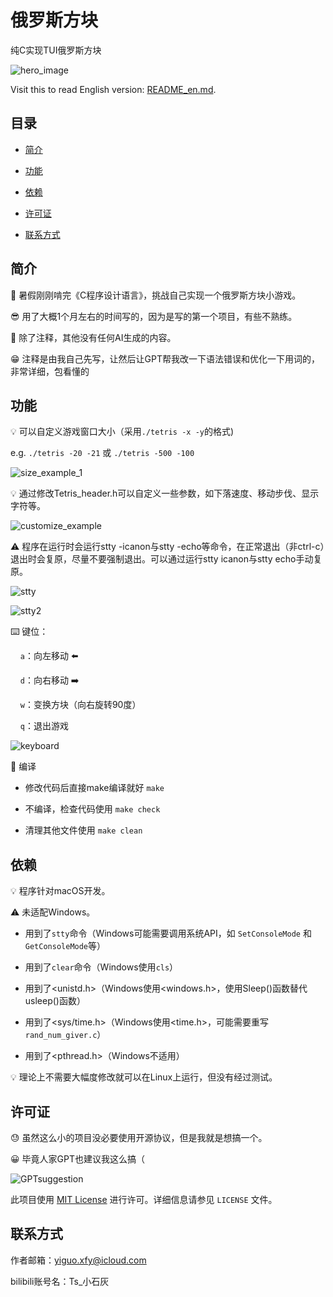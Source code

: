 # 俄罗斯方块

纯C实现TUI俄罗斯方块

![hero_image](Images/hero.png)

Visit this to read English version: [README_en.md](README_en.md).

## 目录

- [简介](#简介)

- [功能](#功能)

- [依赖](#依赖)

- [许可证](#许可证)

- [联系方式](#联系方式)

## 简介

🥱 暑假刚刚啃完《C程序设计语言》，挑战自己实现一个俄罗斯方块小游戏。

😎 用了大概1个月左右的时间写的，因为是写的第一个项目，有些不熟练。

🤫 除了注释，其他没有任何AI生成的内容。

😁 注释是由我自己先写，让然后让GPT帮我改一下语法错误和优化一下用词的，非常详细，包看懂的

## 功能

💡 可以自定义游戏窗口大小（采用`./tetris -x -y`的格式)

e.g. `./tetris -20 -21` 或 `./tetris -500 -100`

![size_example_1](Images/size_example.png)

💡 通过修改Tetris_header.h可以自定义一些参数，如下落速度、移动步伐、显示字符等。

![customize_example](Images/customize_example.png)

⚠️ 程序在运行时会运行stty -icanon与stty -echo等命令，在正常退出（非ctrl-c）退出时会复原，尽量不要强制退出。可以通过运行stty icanon与stty echo手动复原。

![stty](Images/stty1.png)

![stty2](Images/stty2.png)

⌨️ 键位：

    `a`：向左移动 ⬅️

    `d`：向右移动 ➡️

    `w`：变换方块（向右旋转90度）

    `q`：退出游戏

![keyboard](Images/keyboard.png)

🧬 编译

- 修改代码后直接make编译就好 `make`

- 不编译，检查代码使用 `make check`

- 清理其他文件使用 `make clean`

## 依赖

💡 程序针对macOS开发。

⚠️ 未适配Windows。

- 用到了`stty`命令（Windows可能需要调用系统API，如 `SetConsoleMode` 和 `GetConsoleMode`等）

- 用到了`clear`命令（Windows使用`cls`）

- 用到了<unistd.h>（Windows使用<windows.h>，使用Sleep()函数替代usleep()函数）

- 用到了<sys/time.h>（Windows使用<time.h>，可能需要重写`rand_num_giver.c`）

- 用到了<pthread.h>（Windows不适用）

💡 理论上不需要大幅度修改就可以在Linux上运行，但没有经过测试。

## 许可证

😓 虽然这么小的项目没必要使用开源协议，但是我就是想搞一个。

😀 毕竟人家GPT也建议我这么搞（

![GPTsuggestion](Images/GPTsuggestion.png)

此项目使用 [MIT License](LICENSE) 进行许可。详细信息请参见 `LICENSE` 文件。

## 联系方式

作者邮箱：yiguo.xfy@icloud.com

bilibili账号名：Ts_小石灰
